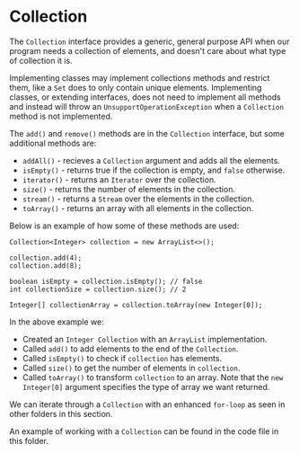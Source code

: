 # Collection

The `Collection` interface provides a generic, general purpose API when our program needs a collection of elements, and doesn't care about what type of collection it is.

Implementing classes may implement collections methods and restrict them, like a `Set` does to only contain unique elements. Implementing classes, or extending interfaces, does not need to implement all methods and instead will throw an `UnsupportOperationException` when a `Collection` method is not implemented.

The `add()` and `remove()` methods are in the `Collection` interface, but some additional methods are:

* `addAll()` - recieves a `Collection` argument and adds all the elements.
* `isEmpty()` - returns true if the collection is empty, and `false` otherwise.
* `iterator()` - returns an `Iterator` over the collection.
* `size()` - returns the number of elements in the collection.
* `stream()` - returns a `Stream` over the elements in the collection.
* `toArray()` - returns an array with all elements in the collection.

Below is an example of how some of these methods are used:

```
Collection<Integer> collection = new ArrayList<>();

collection.add(4);
collection.add(8);
 
boolean isEmpty = collection.isEmpty(); // false
int collectionSize = collection.size(); // 2
 
Integer[] collectionArray = collection.toArray(new Integer[0]);
```

In the above example we:

* Created an `Integer Collection` with an `ArrayList` implementation.
* Called `add()` to add elements to the end of the `Collection`.
* Called `isEmpty()` to check if `collection` has elements.
* Called `size()` to get the number of elements in `collection`.
* Called `toArray()` to transform `collection` to an array. Note that the `new Integer[0]` argument specifies the type of array we want returned.

We can iterate through a `Collection` with an enhanced `for-loop` as seen in other folders in this section.

An example of working with a `Collection` can be found in the code file in this folder.